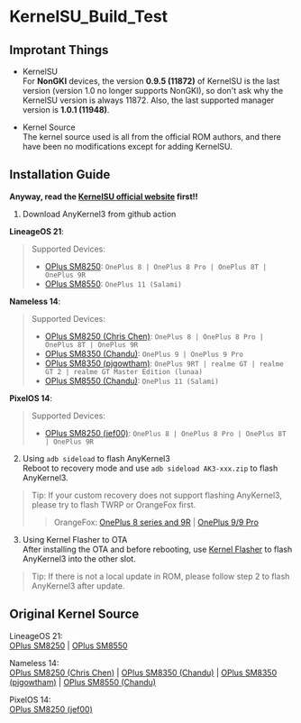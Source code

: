 # KernelSU_Build_Test  

## Improtant Things
- KernelSU  
For **NonGKI** devices, the version **0.9.5 (11872)** of KernelSU is the last version (version 1.0 no longer supports NonGKI), so don't ask why the KernelSU version is always 11872. Also, the last supported manager version is **1.0.1 (11948)**.

- Kernel Source  
The kernel source used is all from the official ROM authors, and there have been no modifications except for adding KernelSU.

## Installation Guide  

**Anyway, read the [KernelSU official website](https://kernelsu.org/guide/installation.html) first!!**  

1. Download AnyKernel3 from github action  

**LineageOS 21**:   
> Supported Devices:  
> - [OPlus SM8250](https://github.com/AzusaHana/KernelSU_Build_Test/actions/workflows/LineageOS-OPlus-SM8250-Kernel.yml): ```OnePlus 8 | OnePlus 8 Pro | OnePlus 8T | OnePlus 9R```  
> - [OPlus SM8550](https://github.com/AzusaHana/KernelSU_Build_Test/actions/workflows/LineageOS-Salami-Kernel.yml): ```OnePlus 11 (Salami)```  

**Nameless 14**:  
> Supported Devices:  
> - [OPlus SM8250 (Chris Chen)](https://github.com/AzusaHana/KernelSU_Build_Test/actions/workflows/Nameless-OPlus-SM8250-Kernel.yml): ```OnePlus 8 | OnePlus 8 Pro | OnePlus 8T | OnePlus 9R```   
> - [OPlus SM8350 (Chandu)](https://github.com/AzusaHana/KernelSU_Build_Test/actions/workflows/Nameless-OPlus-SM8350(Chandu)-Kernel.yml): ```OnePlus 9 | OnePlus 9 Pro```   
> - [OPlus SM8350 (pjgowtham)](https://github.com/AzusaHana/KernelSU_Build_Test/actions/workflows/Nameless-OPlus-SM8350(pjgowtham)-Kernel.yml): ```OnePlus 9RT | realme GT | realme GT 2 | realme GT Master Edition (lunaa)```
> - [OPlus SM8550 (Chandu)](https://github.com/AzusaHana/KernelSU_Build_Test/actions/workflows/Nameless-OPlus-SM8550-Kernel.yml): ```OnePlus 11 (Salami)```  

**PixelOS 14**:  
> Supported Devices:  
> - [OPlus SM8250 (jef00)](https://github.com/AzusaHana/KernelSU_Build_Test/actions/workflows/PixelOS-OPlus-SM8250-Kernel.yml): ```OnePlus 8 | OnePlus 8 Pro | OnePlus 8T | OnePlus 9R```   

2. Using ```adb sideload``` to flash AnyKernel3  
Reboot to recovery mode and use ```adb sideload AK3-xxx.zip``` to flash AnyKernel3.
> Tip: If your custom recovery does not support flashing AnyKernel3, please try to flash TWRP or OrangeFox first.
>> OrangeFox: [OnePlus 8 series and 9R](https://xdaforums.com/t/recovery-unofficial-orangefox-recovery-project-oneplus-8-8t-8-pro-9r-22-may-2024.4515657) | [OnePlus 9/9 Pro](https://xdaforums.com/t/recovery-unofficial-a12-a14-orangefox-recovery-project-oneplus-9-9-pro-28-05-2024.4601751)  

3. Using Kernel Flasher to OTA  
After installing the OTA and before rebooting, use [Kernel Flasher](https://github.com/tiann/KernelFlasher) to flash AnyKernel3 into the other slot.
> Tip: If there is not a local update in ROM, please follow step 2 to flash AnyKernel3 after update.

## Original Kernel Source  

LineageOS 21:  
[OPlus SM8250](https://github.com/LineageOS/android_kernel_oneplus_sm8250) | [OPlus SM8550](https://github.com/LineageOS/android_kernel_oneplus_sm8550)  

Nameless 14:  
[OPlus SM8250 (Chris Chen)](https://github.com/Nameless-AOSP-OSS/kernel_oneplus_sm8250) | [OPlus SM8350 (Chandu)](https://github.com/chandu078/android_kernel_oneplus_sm8350) | [OPlus SM8350 (pjgowtham)](https://github.com/pjgowtham/android_kernel_oneplus_sm8350) | [OPlus SM8550 (Chandu)](https://github.com/chandu078/android_kernel_oneplus_sm8550)  

PixelOS 14:  
[OPlus SM8250 (jef00)](https://github.com/jef00/kernel_oneplus_sm8250/tree/lineage-21-aosp-new)  
